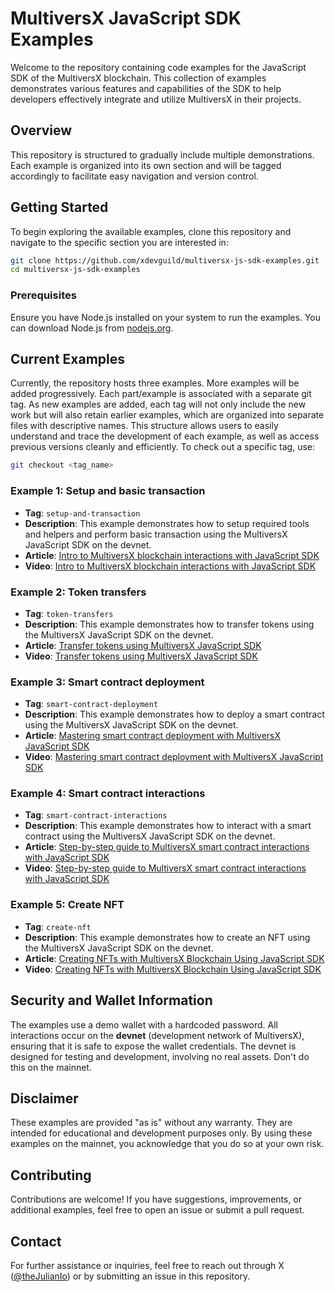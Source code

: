 # MultiversX JavaScript SDK Examples

Welcome to the repository containing code examples for the JavaScript SDK of the MultiversX blockchain. This collection of examples demonstrates various features and capabilities of the SDK to help developers effectively integrate and utilize MultiversX in their projects.

## Overview

This repository is structured to gradually include multiple demonstrations. Each example is organized into its own section and will be tagged accordingly to facilitate easy navigation and version control.

## Getting Started

To begin exploring the available examples, clone this repository and navigate to the specific section you are interested in:

```bash
git clone https://github.com/xdevguild/multiversx-js-sdk-examples.git
cd multiversx-js-sdk-examples
```

### Prerequisites

Ensure you have Node.js installed on your system to run the examples. You can download Node.js from [nodejs.org](https://nodejs.org/).

## Current Examples

Currently, the repository hosts three examples. More examples will be added progressively. Each part/example is associated with a separate git tag. As new examples are added, each tag will not only include the new work but will also retain earlier examples, which are organized into separate files with descriptive names. This structure allows users to easily understand and trace the development of each example, as well as access previous versions cleanly and efficiently.
 To check out a specific tag, use:

```bash
git checkout <tag_name>
```

### Example 1: Setup and basic transaction

- **Tag**: `setup-and-transaction`
- **Description**: This example demonstrates how to setup required tools and helpers and perform basic transaction using the MultiversX JavaScript SDK on the devnet.
- **Article**: [Intro to MultiversX blockchain interactions with JavaScript SDK](https://www.julian.io/articles/multiversx-js-sdk-intro.html)
- **Video**: [Intro to MultiversX blockchain interactions with JavaScript SDK](https://www.youtube.com/watch?v=Fxxdly9QYHw)

### Example 2: Token transfers

- **Tag**: `token-transfers`
- **Description**: This example demonstrates how to transfer tokens using the MultiversX JavaScript SDK on the devnet.
- **Article**: [Transfer tokens using MultiversX JavaScript SDK](https://www.julian.io/articles/multiversx-js-sdk-transfers.html)
- **Video**: [Transfer tokens using MultiversX JavaScript SDK](https://www.youtube.com/watch?v=prtL2kx7Bcc)

### Example 3: Smart contract deployment

- **Tag**: `smart-contract-deployment`
- **Description**: This example demonstrates how to deploy a smart contract using the MultiversX JavaScript SDK on the devnet.
- **Article**: [Mastering smart contract deployment with MultiversX JavaScript SDK](https://www.julian.io/articles/multiversx-js-sdk-sc-deployment.html)
- **Video**: [Mastering smart contract deployment with MultiversX JavaScript SDK](https://www.youtube.com/watch?v=Rk-vHqd2avs)

### Example 4: Smart contract interactions

- **Tag**: `smart-contract-interactions`
- **Description**: This example demonstrates how to interact with a smart contract using the MultiversX JavaScript SDK on the devnet.
- **Article**: [Step-by-step guide to MultiversX smart contract interactions with JavaScript SDK](https://www.julian.io/articles/multiversx-js-sdk-sc-interactions.html)
- **Video**: [Step-by-step guide to MultiversX smart contract interactions with JavaScript SDK](https://www.youtube.com/watch?v=TMDC5yxT4_c)

### Example 5: Create NFT

- **Tag**: `create-nft`
- **Description**: This example demonstrates how to create an NFT using the MultiversX JavaScript SDK on the devnet.
- **Article**: [Creating NFTs with MultiversX Blockchain Using JavaScript SDK](https://www.julian.io/articles/multiversx-js-sdk-create-nft.html)
- **Video**: [Creating NFTs with MultiversX Blockchain Using JavaScript SDK](https://www.youtube.com/watch?v=3I2ZEE4ntSA)

## Security and Wallet Information

The examples use a demo wallet with a hardcoded password. All interactions occur on the **devnet** (development network of MultiversX), ensuring that it is safe to expose the wallet credentials. The devnet is designed for testing and development, involving no real assets. Don't do this on the mainnet.

## Disclaimer

These examples are provided "as is" without any warranty. They are intended for educational and development purposes only. By using these examples on the mainnet, you acknowledge that you do so at your own risk.

## Contributing

Contributions are welcome! If you have suggestions, improvements, or additional examples, feel free to open an issue or submit a pull request.

## Contact

For further assistance or inquiries, feel free to reach out through X ([@theJulianIo](http://x.com/theJulianIo)) or by submitting an issue in this repository.
